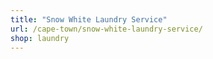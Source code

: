 ```yaml
---
title: "Snow White Laundry Service"
url: /cape-town/snow-white-laundry-service/
shop: laundry
---
```

